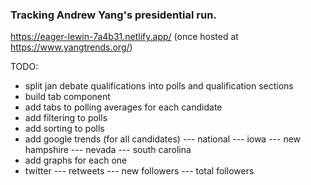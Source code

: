 ### Tracking Andrew Yang's presidential run.

https://eager-lewin-7a4b31.netlify.app/
(once hosted at https://www.yangtrends.org/)

TODO:
- split jan debate qualifications into polls and qualification sections
- build tab component
- add tabs to polling averages for each candidate
- add filtering to polls
- add sorting to polls
- add google trends (for all candidates)
--- national
--- iowa
--- new hampshire
--- nevada
--- south carolina
- add graphs for each one
- twitter
--- retweets
--- new followers
--- total followers
